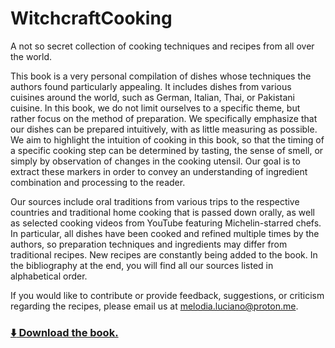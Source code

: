 # WitchcraftCooking
A not so secret collection of cooking techniques and recipes from all over the world.

This book is a very personal compilation of dishes whose techniques the authors found particularly appealing. It includes dishes from various cuisines around the world, such as German, Italian, Thai, or Pakistani cuisine. In this book, we do not limit ourselves to a specific theme, but rather focus on the method of preparation. We specifically emphasize that our dishes can be prepared intuitively, with as little measuring as possible. We aim to highlight the intuition of cooking in this book, so that the timing of a specific cooking step can be determined by tasting, the sense of smell, or simply by observation of changes in the cooking utensil. Our goal is to extract these markers in order to convey an understanding of ingredient combination and processing to the reader.

Our sources include oral traditions from various trips to the respective countries and traditional home cooking that is passed down orally, as well as selected cooking videos from YouTube featuring Michelin-starred chefs. In particular, all dishes have been cooked and refined multiple times by the authors, so preparation techniques and ingredients may differ from traditional recipes. New recipes are constantly being added to the book. In the bibliography at the end, you will find all our sources listed in alphabetical order.

If you would like to contribute or provide feedback, suggestions, or criticism regarding the recipes, please email us at [melodia.luciano@proton.me](melodia.luciano@proton.me).

### [:arrow_down: Download the book.](https://karhunenloeve.github.io/WitchcraftCooking/Witchcraft_of_Cooking.pdf)